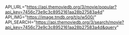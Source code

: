 API_URL="https://api.themoviedb.org/3/movie/popular?api_key=7456c73e9c3c8952161aa28b27583a4d"
API_IMG="https://image.tmdb.org/t/p/w500/"
API_SEARCH="https://api.themoviedb.org/3/search/movie?api_key=7456c73e9c3c8952161aa28b27583a4d&query"